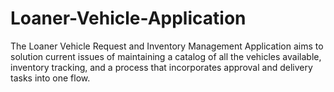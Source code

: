 # Loaner-Vehicle-Application
The Loaner Vehicle Request and Inventory Management Application aims to solution
current issues of maintaining a catalog of all the vehicles available, inventory tracking, and a process that incorporates approval and delivery tasks into one flow.
